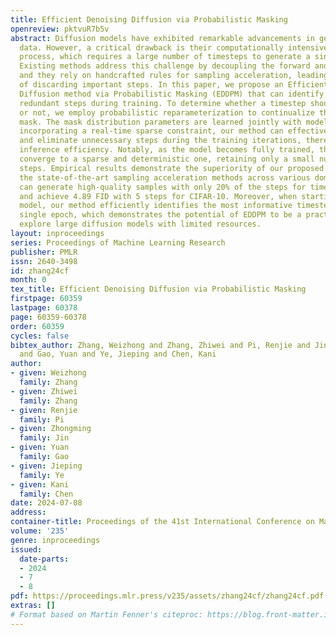 ```yaml
---
title: Efficient Denoising Diffusion via Probabilistic Masking
openreview: pktvuR7b5v
abstract: Diffusion models have exhibited remarkable advancements in generating high-quality
  data. However, a critical drawback is their computationally intensive inference
  process, which requires a large number of timesteps to generate a single sample.
  Existing methods address this challenge by decoupling the forward and reverse processes,
  and they rely on handcrafted rules for sampling acceleration, leading to the risk
  of discarding important steps. In this paper, we propose an Efficient Denoising
  Diffusion method via Probabilistic Masking (EDDPM) that can identify and skip the
  redundant steps during training. To determine whether a timestep should be skipped
  or not, we employ probabilistic reparameterization to continualize the binary determination
  mask. The mask distribution parameters are learned jointly with model weights. By
  incorporating a real-time sparse constraint, our method can effectively identify
  and eliminate unnecessary steps during the training iterations, thereby improving
  inference efficiency. Notably, as the model becomes fully trained, the random masks
  converge to a sparse and deterministic one, retaining only a small number of essential
  steps. Empirical results demonstrate the superiority of our proposed EDDPM over
  the state-of-the-art sampling acceleration methods across various domains. EDDPM
  can generate high-quality samples with only 20% of the steps for time series imputation
  and achieve 4.89 FID with 5 steps for CIFAR-10. Moreover, when starting from a pretrained
  model, our method efficiently identifies the most informative timesteps within a
  single epoch, which demonstrates the potential of EDDPM to be a practical tool to
  explore large diffusion models with limited resources.
layout: inproceedings
series: Proceedings of Machine Learning Research
publisher: PMLR
issn: 2640-3498
id: zhang24cf
month: 0
tex_title: Efficient Denoising Diffusion via Probabilistic Masking
firstpage: 60359
lastpage: 60378
page: 60359-60378
order: 60359
cycles: false
bibtex_author: Zhang, Weizhong and Zhang, Zhiwei and Pi, Renjie and Jin, Zhongming
  and Gao, Yuan and Ye, Jieping and Chen, Kani
author:
- given: Weizhong
  family: Zhang
- given: Zhiwei
  family: Zhang
- given: Renjie
  family: Pi
- given: Zhongming
  family: Jin
- given: Yuan
  family: Gao
- given: Jieping
  family: Ye
- given: Kani
  family: Chen
date: 2024-07-08
address:
container-title: Proceedings of the 41st International Conference on Machine Learning
volume: '235'
genre: inproceedings
issued:
  date-parts:
  - 2024
  - 7
  - 8
pdf: https://proceedings.mlr.press/v235/assets/zhang24cf/zhang24cf.pdf
extras: []
# Format based on Martin Fenner's citeproc: https://blog.front-matter.io/posts/citeproc-yaml-for-bibliographies/
---
```

